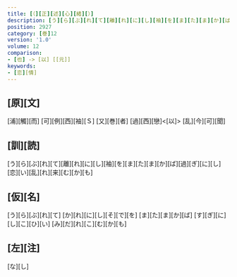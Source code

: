 ```yaml
---
title: [（][正][述][心][緒][）]
description: [う][ら][ぶ][れ][て][離][れ][に][し][袖][を][ま][た][ま][か][ば][過][ぎ][に][し][恋][い][乱][れ][来][む][か][も]
position: 2927
category: [巻]12
version: '1.0'
volume: 12
comparison:
- [也] -> [以] [[元]]
keywords:
- [恋][情]
---
```


## [原][文]

[浦][觸][而] [可][例][西][袖][Ｓ] [又][巻][者] [過][西][戀]<[以]> [乱][今][可][聞]

## [訓][読]

[う][ら][ぶ][れ][て][離][れ][に][し][袖][を][ま][た][ま][か][ば][過][ぎ][に][し][恋][い][乱][れ][来][む][か][も]

## [仮][名]

[う][ら][ぶ][れ][て] [か][れ][に][し][そ][で][を] [ま][た][ま][か][ば] [す][ぎ][に][し][こ][ひ][い] [み][だ][れ][こ][む][か][も]

## [左][注]

[な][し]
